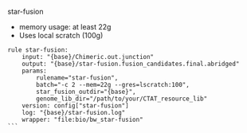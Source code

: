 star-fusion

- memory usage: at least 22g
- Uses local scratch (100g)

````
rule star-fusion:
    input: "{base}/Chimeric.out.junction"
    output: "{base}/star-fusion.fusion_candidates.final.abridged"
    params: 
        rulename="star-fusion",
        batch="-c 2 --mem=22g --gres=lscratch:100",
        star_fusion_outdir="{base}",
        genome_lib_dir="/path/to/your/CTAT_resource_lib"
    version: config["star-fusion"]
    log: "{base}/star-fusion.log"
    wrapper: "file:bio/bw_star-fusion"
```
